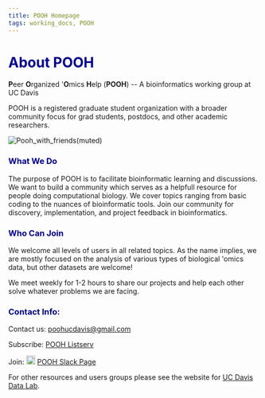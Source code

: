 ```yaml
---
title: POOH Homepage
tags: working_docs, POOH
---
```


# <span style="color:darkblue">About POOH
**P**eer **O**rganized '**O**mics **H**elp (**POOH**) --
A bioinformatics working group at UC Davis

POOH is a registered graduate student organization with a broader community focus  for grad students, postdocs, and other academic researchers.
 
![Pooh_with_friends(muted)](https://i.imgur.com/AHgNYBc.png)

### <span style="color:darkblue">What We Do</span>
The purpose of POOH is to facilitate bioinformatic learning and discussions. We want to build a community which serves as a helpfull resource for people doing computational biology. We cover topics ranging from basic coding to the nuances of bioinformatic tools. Join our community for  discovery, implementation, and project feedback in bioinformatics.

### <span style="color:darkblue">Who Can Join</span>
We welcome all levels of users in all related topics. As the name implies, we are mostly focused on the analysis of various types of biological 'omics data, but other datasets are welcome! 

We meet weekly for 1-2 hours to share our projects and  help each other solve whatever problems we are facing.
    
### <span style="color:darkblue">Contact Info:</span>

Contact us: <i class="fa fa-envelope"></i> poohucdavis@gmail.com 

Subscribe: <i class="fa fa-bullhorn"></i> [POOH  Listserv](https://lists.ucdavis.edu/sympa/info/pooh) 

<!--Masking-->
Join:
<image src= "https://i.imgur.com/ienVvcj.png" width="18" height="18"> [POOH Slack Page](https://join.slack.com/t/peerorganized-vup8803/shared_invite/zt-1srkni9r7-TQz8GglXsXLKw9sRmuVNOg)
    
For other resources and users groups please see the website for [UC Davis Data Lab](https://datalab.ucdavis.edu/).
 